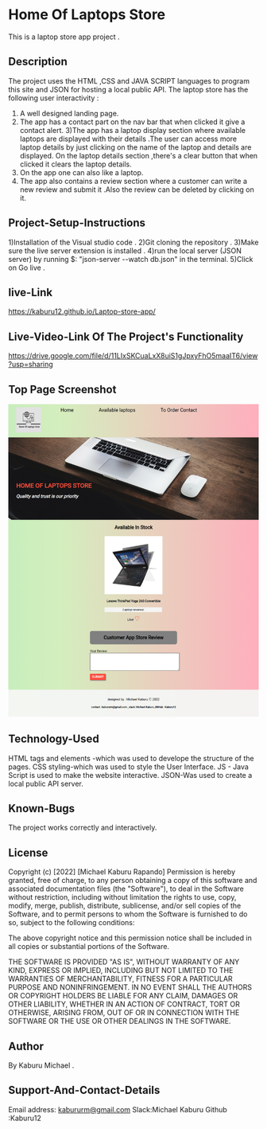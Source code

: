 # Home Of Laptops Store
This is a laptop store app project .

## Description
The project uses the HTML ,CSS and JAVA SCRIPT languages to program this site and JSON for hosting a local public API. The laptop store has the following user interactivity :
1) A well designed landing page.
2) The app has a contact part on the nav bar that when clicked it give a contact alert.
3)The app has a laptop display section where available laptops are displayed with their details .The user can access more laptop details by just clicking on the name of the laptop and details are displayed. On the laptop details section ,there's a clear button that when clicked it clears the laptop details.
4) On the app one can also like a laptop.
5) The app also contains a review section where a customer can write a new review and submit it .Also the review can be deleted by clicking on it.

## Project-Setup-Instructions
1)Installation of the Visual studio code .
2)Git cloning the repository .
3)Make sure the live server extension is installed .
4)run the local server (JSON server) by running $: "json-server --watch db.json"  in the terminal.
5)Click on Go live .

## live-Link
https://kaburu12.github.io/Laptop-store-app/

## Live-Video-Link Of The Project's Functionality
https://drive.google.com/file/d/11LIxSKCuaLxX8uiS1gJpxyFhO5maaIT6/view?usp=sharing

## Top Page Screenshot
![image](./Assets/images/project-screenshot.png)

## Technology-Used
HTML tags and elements -which was used to develope the structure of the pages. 
CSS styling-which was used to style the User Interface.
JS - Java Script is used to make the website interactive.
JSON-Was used to create a local public API server.

## Known-Bugs
The project works correctly and interactively.

## License
Copyright (c) [2022] [Michael Kaburu Rapando] Permission is hereby granted, free of charge, to any person obtaining a copy of this software and associated documentation files (the "Software"), to deal in the Software without restriction, including without limitation the rights to use, copy, modify, merge, publish, distribute, sublicense, and/or sell copies of the Software, and to permit persons to whom the Software is furnished to do so, subject to the following conditions:

The above copyright notice and this permission notice shall be included in all copies or substantial portions of the Software.

THE SOFTWARE IS PROVIDED "AS IS", WITHOUT WARRANTY OF ANY KIND, EXPRESS OR IMPLIED, INCLUDING BUT NOT LIMITED TO THE WARRANTIES OF MERCHANTABILITY, FITNESS FOR A PARTICULAR PURPOSE AND NONINFRINGEMENT. IN NO EVENT SHALL THE AUTHORS OR COPYRIGHT HOLDERS BE LIABLE FOR ANY CLAIM, DAMAGES OR OTHER LIABILITY, WHETHER IN AN ACTION OF CONTRACT, TORT OR OTHERWISE, ARISING FROM, OUT OF OR IN CONNECTION WITH THE SOFTWARE OR THE USE OR OTHER DEALINGS IN THE SOFTWARE.

## Author
By Kaburu Michael .

## Support-And-Contact-Details
Email address: kabururm@gmail.com Slack:Michael Kaburu
Github :Kaburu12